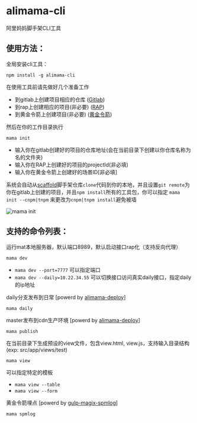 # alimama-cli
阿里妈妈脚手架CLI工具

## 使用方法：

全局安装cli工具：

    npm install -g alimama-cli

在使用工具前请先做好几个准备工作

  + 到gitlab上创建项目相应的仓库 ([Gitlab](http://gitlab.alibaba-inc.com))
  + 到rap上创建相应的项目(非必要) ([RAP](http://rap.alibaba-inc.com))
  + 到黄金令箭上创建项目(非必要) ([黄金令箭](http://log.alibaba-inc.com/gold/part/index.htm))

然后在你的工作目录执行

    mama init

  + 输入你在gitlab创建好的项目的仓库地址(会在当前目录下创建以你仓库名称为名的文件夹)
  + 输入你在RAP上创建好的项目的projectId(非必填)
  + 输入你在黄金令箭上创建好的场景ID[非必填]

系统会自动从[scaffold](http://gitlab.alibaba-inc.com/thx/scaffold)脚手架仓库`clone`代码到你的本地，并且设置`git remote`为你在gitlab上创建的项目，并且`npm install`所有的工具包，你可以指定 `mama init --cnpm|tnpm` 来更改为`cnpm|tnpm install`避免被墙

  ![mama init](https://img.alicdn.com/tps/TB13s6gOXXXXXX9XXXXXXXXXXXX-475-306.png)



## 支持的命令列表：

运行mat本地服务器，默认端口8989，默认启动接口rap化（支持反向代理）

    mama dev

  + `mama dev --port=7777` 可以指定端口
  + `mama dev --daily=10.22.34.55` 可以切换接口访问真实daily接口，指定daily的ip地址

daily分支发布到日常 [powerd by [alimama-deploy](https://www.npmjs.com/package/alimama-deploy)]

    mama daily

master发布到cdn生产环境 [powerd by [alimama-deploy](https://www.npmjs.com/package/alimama-deploy)]

    mama publish

在当前目录下生成预设的view文件，包含view.html, view.js，支持输入目录结构(exp: src/app/views/test)

    mama view
可以指定特定的模板
  + `mama view --table`
  + `mama view --form`

黄金令箭埋点 [powerd by [gulp-magix-spmlog](https://www.npmjs.com/package/gulp-magix-spmlog)]

    mama spmlog
